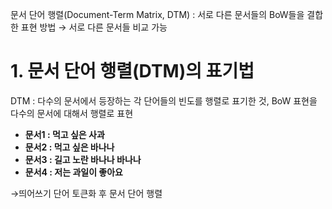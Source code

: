 문서 단어 행렬(Document-Term Matrix, DTM) : 서로 다른 문서들의 BoW들을 결합한 표현 방법 → 서로 다른 문서들 비교 가능

# 1. 문서 단어 행렬(DTM)의 표기법
DTM : 다수의 문서에서 등장하는 각 단어들의 빈도를 행렬로 표기한 것, BoW 표현을 다수의 문서에 대해서 행렬로 표현

- **문서1 : 먹고 싶은 사과**
- **문서2 : 먹고 싶은 바나나**
- **문서3 : 길고 노란 바나나 바나나**
- **문서4 : 저는 과일이 좋아요**

→띄어쓰기 단어 토큰화 후 문서 단어 행렬
